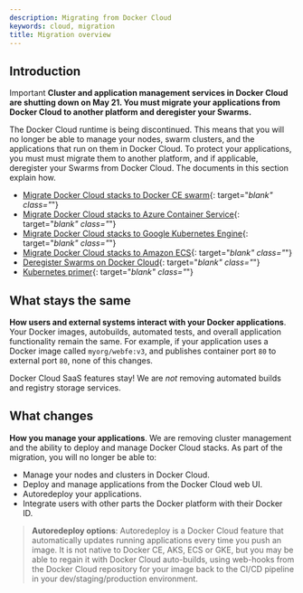 ```yaml
---
description: Migrating from Docker Cloud
keywords: cloud, migration
title: Migration overview
---
```


## Introduction

<span class="badge badge-warning">Important</span>  **Cluster and application management services in Docker Cloud are shutting down on May 21. You must migrate your applications from Docker Cloud to another platform and deregister your Swarms.**

The Docker Cloud runtime is being discontinued. This means that you will no longer be able to manage your nodes, swarm clusters, and the applications that run on them in Docker Cloud. To protect your applications, you must must migrate them to another platform, and if applicable, deregister your Swarms from Docker Cloud. The documents in this section explain how.

- [Migrate Docker Cloud stacks to Docker CE swarm](cloud-to-swarm){: target="_blank" class="_"}
- [Migrate Docker Cloud stacks to Azure Container Service](cloud-to-kube-aks){: target="_blank" class="_"}
- [Migrate Docker Cloud stacks to Google Kubernetes Engine](cloud-to-kube-gke){: target="_blank" class="_"}
- [Migrate Docker Cloud stacks to Amazon ECS](cloud-to-aws-ecs){: target="_blank" class="_"}
- [Deregister Swarms on Docker Cloud](deregister-swarms){: target="_blank" class="_"}
- [Kubernetes primer](kube-primer){: target="_blank" class="_"}

## What stays the same

**How users and external systems interact with your Docker applications**. Your Docker images, autobuilds, automated tests, and overall application functionality remain the same. For example, if your application uses a Docker image called `myorg/webfe:v3`, and publishes container port `80` to external port `80`, none of this changes.

Docker Cloud SaaS features stay! We are _not_ removing automated builds and registry storage services.

## What changes

**How you manage your applications**. We are removing cluster management and the ability to deploy and manage Docker Cloud stacks. As part of the migration, you will no longer be able to:

- Manage your nodes and clusters in Docker Cloud.
- Deploy and manage applications from the Docker Cloud web UI.
- Autoredeploy your applications.
- Integrate users with other parts the Docker platform with their Docker ID.

> **Autoredeploy options**: Autoredeploy is a Docker Cloud feature that automatically updates running applications every time you push an image. It is not native to Docker CE, AKS, ECS or GKE, but you may be able to regain it with Docker Cloud auto-builds, using web-hooks from the Docker Cloud repository for your image back to the CI/CD pipeline in your dev/staging/production environment.
